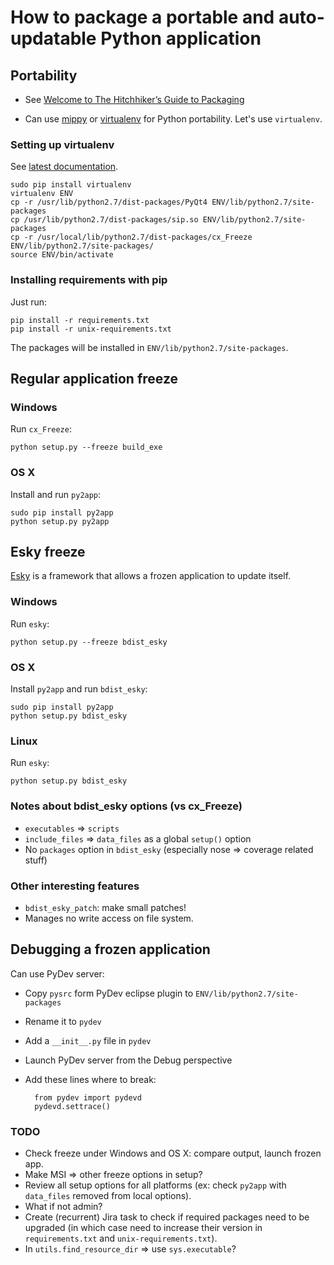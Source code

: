 # How to package a portable and auto-updatable Python application

## Portability

- See [Welcome to The Hitchhiker’s Guide to Packaging](http://guide.python-distribute.org/)

- Can use [mippy](https://pypi.python.org/pypi/myppy) or [virtualenv](https://virtualenv.pypa.io/en/latest/virtualenv.html) for Python portability. Let's use `virtualenv`.

### Setting up virtualenv

See [latest documentation](https://virtualenv.pypa.io/en/latest/).

    sudo pip install virtualenv
    virtualenv ENV
    cp -r /usr/lib/python2.7/dist-packages/PyQt4 ENV/lib/python2.7/site-packages
    cp /usr/lib/python2.7/dist-packages/sip.so ENV/lib/python2.7/site-packages
    cp -r /usr/local/lib/python2.7/dist-packages/cx_Freeze ENV/lib/python2.7/site-packages/
    source ENV/bin/activate

### Installing requirements with pip

Just run:

    pip install -r requirements.txt
    pip install -r unix-requirements.txt

The packages will be installed in `ENV/lib/python2.7/site-packages`.

## Regular application freeze

### Windows

Run `cx_Freeze`:

    python setup.py --freeze build_exe

### OS X

Install and run `py2app`:

    sudo pip install py2app
    python setup.py py2app

## Esky freeze

[Esky](https://pypi.python.org/pypi/esky) is a framework that allows a frozen application to update itself.

### Windows

Run `esky`:

    python setup.py --freeze bdist_esky

### OS X

Install `py2app` and run `bdist_esky`:

    sudo pip install py2app
    python setup.py bdist_esky

### Linux

Run `esky`:

    python setup.py bdist_esky

### Notes about bdist_esky options (vs cx_Freeze)

- `executables` => `scripts`
- `include_files` => `data_files` as a global `setup()` option
- No `packages` option in `bdist_esky` (especially nose => coverage related stuff)

### Other interesting features

- `bdist_esky_patch`: make small patches!
- Manages no write access on file system.

## Debugging a frozen application

Can use PyDev server:

- Copy `pysrc` form PyDev eclipse plugin to `ENV/lib/python2.7/site-packages`
- Rename it to `pydev`
- Add a `__init__.py` file in `pydev` 
- Launch PyDev server from the Debug perspective
- Add these lines where to break:

        from pydev import pydevd
        pydevd.settrace()

### TODO

- Check freeze under Windows and OS X: compare output, launch frozen app.
- Make MSI => other freeze options in setup?
- Review all setup options for all platforms (ex: check `py2app` with `data_files` removed from local options).
- What if not admin?
- Create (recurrent) Jira task to check if required packages need to be upgraded (in which case need to increase their version in `requirements.txt` and `unix-requirements.txt`).
- In `utils.find_resource_dir` => use `sys.executable`?
